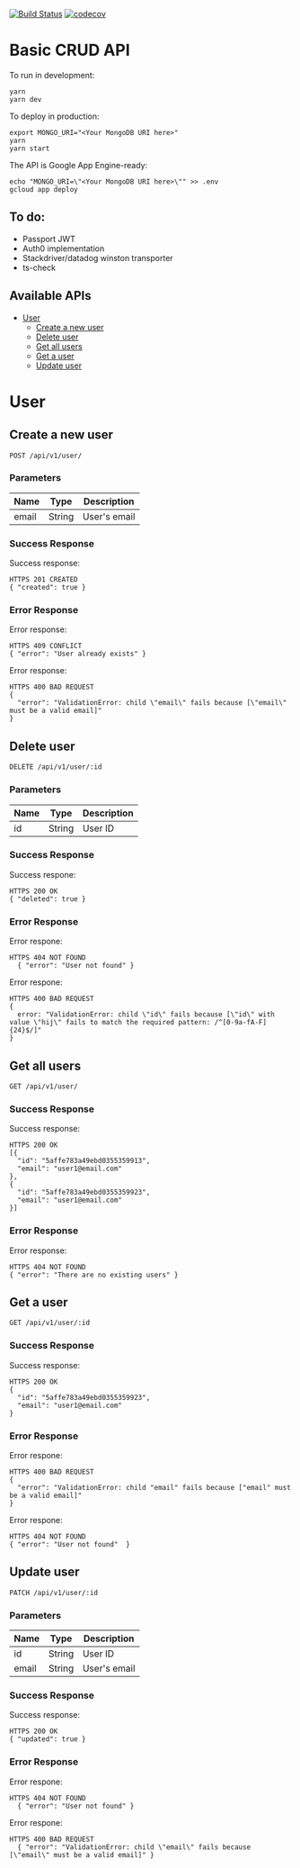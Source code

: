 [![Build Status](https://travis-ci.org/ehab180hb/crudApp.svg?branch=master)](https://travis-ci.org/ehab180hb/crudApp)
[![codecov](https://codecov.io/gh/ehab180hb/crudApp/branch/master/graph/badge.svg)](https://codecov.io/gh/ehab180hb/crudApp)

#  Basic CRUD API

To run in development:
``` 
yarn
yarn dev
```

To deploy in production:
```
export MONGO_URI="<Your MongoDB URI here>"
yarn
yarn start
```

The API is Google App Engine-ready:
```
echo "MONGO_URI=\"<Your MongoDB URI here>\"" >> .env
gcloud app deploy
```

## To do:
- Passport JWT
- Auth0 implementation
- Stackdriver/datadog winston transporter
- ts-check

## Available APIs

- [User](#user)
	- [Create a new user](#create-a-new-user)
	- [Delete user](#delete-user)
	- [Get all users](#get-all-users)
	- [Get a user](#get-a-user)
	- [Update user](#update-user)
	


# User

## Create a new user



	POST /api/v1/user/


### Parameters

| Name    | Type      | Description                          |
|---------|-----------|--------------------------------------|
| email			| String			|  User's email							|

### Success Response

Success response:

```
HTTPS 201 CREATED
{ "created": true }
```
### Error Response

Error response:

```
HTTPS 409 CONFLICT
{ "error": "User already exists" }
```
Error response:

```
HTTPS 400 BAD REQUEST
{
  "error": "ValidationError: child \"email\" fails because [\"email\" must be a valid email]"
}
```
## Delete user



	DELETE /api/v1/user/:id


### Parameters

| Name    | Type      | Description                          |
|---------|-----------|--------------------------------------|
| id			| String			|  User ID							|

### Success Response

Success respone:

```
HTTPS 200 OK
{ "deleted": true }
```
### Error Response

Error respone:

```
HTTPS 404 NOT FOUND
  { "error": "User not found" }
```
Error respone:

```
HTTPS 400 BAD REQUEST
{
  error: "ValidationError: child \"id\" fails because [\"id\" with value \"hij\" fails to match the required pattern: /^[0-9a-fA-F]{24}$/]"
}
```
## Get all users



	GET /api/v1/user/


### Success Response

Success response:

```
HTTPS 200 OK
[{
  "id": "5affe783a49ebd0355359913",
  "email": "user1@email.com"
},
{
  "id": "5affe783a49ebd0355359923",
  "email": "user1@email.com"
}]
```
### Error Response

Error response:

```
HTTPS 404 NOT FOUND
{ "error": "There are no existing users" }
```
## Get a user



	GET /api/v1/user/:id


### Success Response

Success response:

```
HTTPS 200 OK
{
  "id": "5affe783a49ebd0355359923",
  "email": "user1@email.com"
}
```
### Error Response

Error respone:

```
HTTPS 400 BAD REQUEST
{
  "error": "ValidationError: child "email" fails because ["email" must be a valid email]"
}
```
Error respone:

```
HTTPS 404 NOT FOUND
{ "error": "User not found"  }
```
## Update user



	PATCH /api/v1/user/:id


### Parameters

| Name    | Type      | Description                          |
|---------|-----------|--------------------------------------|
| id			| String			|  User ID							|
| email			| String			|  User's email							|

### Success Response

Success response:

```
HTTPS 200 OK
{ "updated": true }
```
### Error Response

Error respone:

```
HTTPS 404 NOT FOUND
  { "error": "User not found" }
```
Error respone:

```
HTTPS 400 BAD REQUEST
  { "error": "ValidationError: child \"email\" fails because [\"email\" must be a valid email]" }
```

